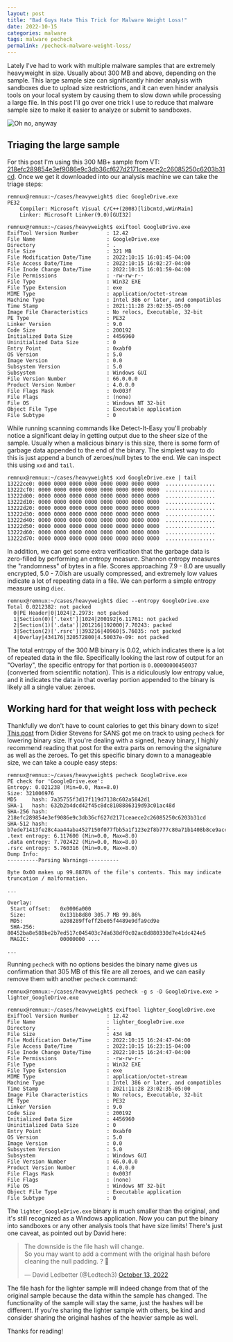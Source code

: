 ```yaml
---
layout: post
title: "Bad Guys Hate This Trick for Malware Weight Loss!"
date: 2022-10-15
categories: malware
tags: malware pecheck
permalink: /pecheck-malware-weight-loss/
---
```


Lately I've had to work with multiple malware samples that are extremely heavyweight in size. Usually about 300 MB and above, depending on the sample. This large sample size can significantly hinder analysis with sandboxes due to upload size restrictions, and it can even hinder analysis tools on your local system by causing them to slow down while processing a large file. In this post I'll go over one trick I use to reduce that malware sample size to make it easier to analyze or submit to sandboxes.

![Oh no, anyway](/assets/images/pecheck-malware-weight-loss/anyway-meme.jpg)

## Triaging the large sample

For this post I'm using this 300 MB+ sample from VT: [218efc289854e3ef9086e9c3db36cf627d2171ceaece2c26085250c6203b31cd](https://www.virustotal.com/gui/file/218efc289854e3ef9086e9c3db36cf627d2171ceaece2c26085250c6203b31cd/details). Once we get it downloaded into our analysis machine we can take the triage steps:

```console
remnux@remnux:~/cases/heavyweight$ diec GoogleDrive.exe 
PE32
    Compiler: Microsoft Visual C/C++(2008)[libcmtd,wWinMain]
    Linker: Microsoft Linker(9.0)[GUI32]

remnux@remnux:~/cases/heavyweight$ exiftool GoogleDrive.exe 
ExifTool Version Number         : 12.42
File Name                       : GoogleDrive.exe
Directory                       : .
File Size                       : 321 MB
File Modification Date/Time     : 2022:10:15 16:01:45-04:00
File Access Date/Time           : 2022:10:15 16:02:27-04:00
File Inode Change Date/Time     : 2022:10:15 16:01:59-04:00
File Permissions                : -rw-rw-r--
File Type                       : Win32 EXE
File Type Extension             : exe
MIME Type                       : application/octet-stream
Machine Type                    : Intel 386 or later, and compatibles
Time Stamp                      : 2021:11:28 23:02:35-05:00
Image File Characteristics      : No relocs, Executable, 32-bit
PE Type                         : PE32
Linker Version                  : 9.0
Code Size                       : 200192
Initialized Data Size           : 4456960
Uninitialized Data Size         : 0
Entry Point                     : 0xabf0
OS Version                      : 5.0
Image Version                   : 0.0
Subsystem Version               : 5.0
Subsystem                       : Windows GUI
File Version Number             : 66.0.0.0
Product Version Number          : 4.0.0.0
File Flags Mask                 : 0x003f
File Flags                      : (none)
File OS                         : Windows NT 32-bit
Object File Type                : Executable application
File Subtype                    : 0
```

While running scanning commands like Detect-It-Easy you'll probably notice a significant delay in getting output due to the sheer size of the sample. Usually when a malicious binary is this size, there is some form of garbage data appended to the end of the binary. The simplest way to do this is just append a bunch of zeroes/null bytes to the end. We can inspect this using `xxd` and `tail`.

```console
remnux@remnux:~/cases/heavyweight$ xxd GoogleDrive.exe | tail
13222ce0: 0000 0000 0000 0000 0000 0000 0000 0000  ................
13222cf0: 0000 0000 0000 0000 0000 0000 0000 0000  ................
13222d00: 0000 0000 0000 0000 0000 0000 0000 0000  ................
13222d10: 0000 0000 0000 0000 0000 0000 0000 0000  ................
13222d20: 0000 0000 0000 0000 0000 0000 0000 0000  ................
13222d30: 0000 0000 0000 0000 0000 0000 0000 0000  ................
13222d40: 0000 0000 0000 0000 0000 0000 0000 0000  ................
13222d50: 0000 0000 0000 0000 0000 0000 0000 0000  ................
13222d60: 0000 0000 0000 0000 0000 0000 0000 0000  ................
13222d70: 0000 0000 0000 0000 0000 0000 0000 0000  ................
```

In addition, we can get some extra verification that the garbage data is zero-filled by performing an entropy measure. Shannon entropy measures the "randomness" of bytes in a file. Scores approaching 7.9 - 8.0 are usually encrypted, 5.0 - 7.0ish are usually compressed, and extremely low values indicate a lot of repeating data in a file. We can perform a simple entropy measure using `diec`.

```console
remnux@remnux:~/cases/heavyweight$ diec --entropy GoogleDrive.exe 
Total 0.0212382: not packed
  0|PE Header|0|1024|2.2973: not packed
  1|Section(0)['.text']|1024|200192|6.11761: not packed
  2|Section(1)['.data']|201216|192000|7.70243: packed
  3|Section(2)['.rsrc']|393216|40960|5.76035: not packed
  4|Overlay|434176|320572800|4.50037e-09: not packed
```

The total entropy of the 300 MB binary is 0.02, which indicates there is a lot of repeated data in the file. Specifically looking the last row of output for an "Overlay", the specific entropy for that portion is `0.00000000450037` (converted from scientific notation). This is a ridiculously low entropy value, and it indicates the data in that overlay portion appended to the binary is likely all a single value: zeroes.

## Working hard for that weight loss with pecheck

Thankfully we don't have to count calories to get this binary down to size! [This post](https://isc.sans.edu/diary/Huge+Signed+PE+File/28686) from Didier Stevens for SANS got me on track to using `pecheck` for lowering binary size. If you're dealing with a signed, heavy binary, I highly recommend reading that post for the extra parts on removing the signature as well as the zeroes. To get this specific binary down to a manageable size, we can take a couple easy steps:

```console
remnux@remnux:~/cases/heavyweight$ pecheck GoogleDrive.exe 
PE check for 'GoogleDrive.exe':
Entropy: 0.021238 (Min=0.0, Max=8.0)
Size: 321006976
MD5     hash: 7a35755f3d17f119d7138c602a5842d1
SHA-1   hash: 632b2b4dcd42f45c8dc8108886319d93c01ac48d
SHA-256 hash: 218efc289854e3ef9086e9c3db36cf627d2171ceaece2c26085250c6203b31cd
SHA-512 hash: b7ede71413fe28c4aa44aba4527150f077fbb5a1f123e2f8b777c80a71b1408b8ce9acce70688d8b0f9ff2d92c6502ac232ce0483b597a274246d32cce4aee1c
.text entropy: 6.117600 (Min=0.0, Max=8.0)
.data entropy: 7.702422 (Min=0.0, Max=8.0)
.rsrc entropy: 5.760316 (Min=0.0, Max=8.0)
Dump Info:
----------Parsing Warnings----------

Byte 0x00 makes up 99.8878% of the file's contents. This may indicate truncation / malformation.

...

Overlay:
 Start offset:   0x0006a000
 Size:           0x131b8d80 305.7 MB 99.86%
 MD5:            a208289ffeff2be05f4489e9dfa9cd9e
 SHA-256:        80452ba8e588be2b7ed517c045403c7da638df0c02ac8d880330d7e41dc424e5
 MAGIC:          00000000 ....

...
```

Running `pecheck` with no options besides the binary name gives us confirmation that 305 MB of this file are all zeroes, and we can easily remove them with another `pecheck` command:

```console
remnux@remnux:~/cases/heavyweight$ pecheck -g s -D GoogleDrive.exe > lighter_GoogleDrive.exe

remnux@remnux:~/cases/heavyweight$ exiftool lighter_GoogleDrive.exe 
ExifTool Version Number         : 12.42
File Name                       : lighter_GoogleDrive.exe
Directory                       : .
File Size                       : 434 kB
File Modification Date/Time     : 2022:10:15 16:24:47-04:00
File Access Date/Time           : 2022:10:15 16:23:15-04:00
File Inode Change Date/Time     : 2022:10:15 16:24:47-04:00
File Permissions                : -rw-rw-r--
File Type                       : Win32 EXE
File Type Extension             : exe
MIME Type                       : application/octet-stream
Machine Type                    : Intel 386 or later, and compatibles
Time Stamp                      : 2021:11:28 23:02:35-05:00
Image File Characteristics      : No relocs, Executable, 32-bit
PE Type                         : PE32
Linker Version                  : 9.0
Code Size                       : 200192
Initialized Data Size           : 4456960
Uninitialized Data Size         : 0
Entry Point                     : 0xabf0
OS Version                      : 5.0
Image Version                   : 0.0
Subsystem Version               : 5.0
Subsystem                       : Windows GUI
File Version Number             : 66.0.0.0
Product Version Number          : 4.0.0.0
File Flags Mask                 : 0x003f
File Flags                      : (none)
File OS                         : Windows NT 32-bit
Object File Type                : Executable application
File Subtype                    : 0
```

The `lighter_GoogleDrive.exe` binary is much smaller than the original, and it's still recognized as a Windows application. Now you can put the binary into sandboxes or any other analysis tools that have size limits! There's just one caveat, as pointed out by David here:

<blockquote class="twitter-tweet"><p lang="en" dir="ltr">The downside is the file hash will change.<br>So you may want to add a comment with the original hash before cleaning the null padding. ? 🤔</p>&mdash; David Ledbetter (@Ledtech3) <a href="https://twitter.com/Ledtech3/status/1580613771336175617?ref_src=twsrc%5Etfw">October 13, 2022</a></blockquote> <script async src="https://platform.twitter.com/widgets.js" charset="utf-8"></script>

The file hash for the lighter sample will indeed change from that of the original sample because the data within the sample has changed. The functionality of the sample will stay the same, just the hashes will be different. If you're sharing the lighter sample with others, be kind and consider sharing the original hashes of the heavier sample as well.

Thanks for reading!